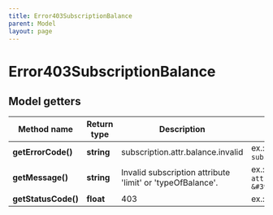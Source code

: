 ```yaml
---
title: Error403SubscriptionBalance
parent: Model
layout: page
---
```


# Error403SubscriptionBalance

## Model getters

Method name | Return type | Description | Notes
------------ | ------------- | ------------- | -------------
**getErrorCode()** | **string** | subscription.attr.balance.invalid | ex.: `subscription.attr.balance.invalid`
**getMessage()** | **string** | Invalid subscription attribute 'limit' or 'typeOfBalance'. | ex.: `Invalid subscription attribute &#39;limit&#39; or &#39;typeOfBalance&#39;.`
**getStatusCode()** | **float** | 403 | ex.: `403`

